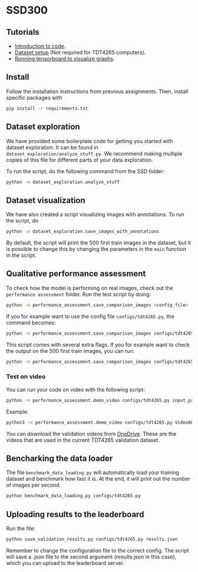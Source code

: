 # SSD300


## Tutorials
- [Introduction to code](../notebooks/code_introduction.ipynb).
- [Dataset setup](tutorials/dataset_setup.md) (Not required for TDT4265 computers).
- [Running tensorboard to visualize graphs](tutorials/tensorboard.md).


## Install
Follow the installation instructions from previous assignments.
Then, install specific packages with

```sh
pip install -r requirements.txt
```


## Dataset exploration
We have provided some boilerplate code for getting you started with dataset exploration. It can be found in `dataset_exploration/analyze_stuff.py`. We recommend making multiple copies of this file for different parts of your data exploration.

To run the script, do the following command from the SSD folder:

```sh
python -m dataset_exploration.analyze_stuff
```

## Dataset visualization

We have also created a script visualizing images with annotations. To run the script, do

```sh
python -m dataset_exploration.save_images_with_annotations
```

By default, the script will print the 500 first train images in the dataset, but it is possible to change this by changing the parameters in the `main` function in the script.

## Qualitative performance assessment

To check how the model is performing on real images, check out the `performance assessment` folder. Run the test script by doing:

```sh
python -m performance_assessment.save_comparison_images <config_file>
```

If you for example want to use the config file `configs/tdt4265.py`, the command becomes:

```sh
python -m performance_assessment.save_comparison_images configs/tdt4265.py
```

This script comes with several extra flags. If you for example want to check the output on the 500 first train images, you can run:

```sh
python -m performance_assessment.save_comparison_images configs/tdt4265.py --train -n 1000
```

### Test on video
You can run your code on video with the following script:
```sh
python -m performance_assessment.demo_video configs/tdt4265.py input_path output_path
```
Example:
```sh
python3 -m performance_assessment.demo_video configs/tdt4265.py Video00010_combined.avi output.avi
```
You can download the validation videos from [OneDrive](https://studntnu-my.sharepoint.com/:f:/g/personal/haakohu_ntnu_no/EhTbLF7OIrZHuUAc2FWAxYoBpFJxfuMoLVxyo519fcSTlw?e=ujXUU7).
These are the videos that are used in the current TDT4265 validation dataset.



## Bencharking the data loader
The file `benchmark_data_loading.py` will automatically load your training dataset and benchmark how fast it is.
At the end, it will print out the number of images per second.

```sh
python benchmark_data_loading.py configs/tdt4265.py
```

## Uploading results to the leaderboard
Run the file:
```sh
python save_validation_results.py configs/tdt4265.py results.json
```
Remember to change the configuration file to the correct config.
The script will save a .json file to the second argument (results.json in this case), which you can upload to the leaderboard server.
